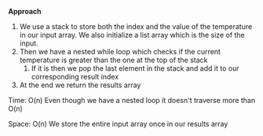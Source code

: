 **Approach**


1. We use a stack to store both the index and the value of the temperature in our input array. We also initialize a list array which is the size of the input.
2. Then we have a nested while loop which checks if the current temperature is greater than the one at the top of the stack
    1. If it is then we pop the last element in the stack and add it to our corresponding result index
3. At the end we return the results array



Time: O(n) Even though we have a nested loop it doesn't traverse more than O(n)



Space: O(n) We store the entire input array once in our results array